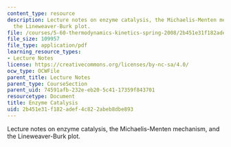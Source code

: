 ```yaml
---
content_type: resource
description: Lecture notes on enzyme catalysis, the Michaelis-Menten mechanism, and
  the Lineweaver-Burk plot.
file: /courses/5-60-thermodynamics-kinetics-spring-2008/2b451e31f182adef4c822abeb8dbe893_lec_35.pdf
file_size: 109957
file_type: application/pdf
learning_resource_types:
- Lecture Notes
license: https://creativecommons.org/licenses/by-nc-sa/4.0/
ocw_type: OCWFile
parent_title: Lecture Notes
parent_type: CourseSection
parent_uid: 74591afb-232e-eb20-5c41-17359f843701
resourcetype: Document
title: Enzyme Catalysis
uid: 2b451e31-f182-adef-4c82-2abeb8dbe893
---
```

Lecture notes on enzyme catalysis, the Michaelis-Menten mechanism, and the Lineweaver-Burk plot.